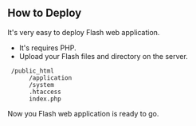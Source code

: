 ## How to Deploy

  It's very easy to deploy Flash web application.

  - It's requires PHP.
  - Upload your Flash files and directory on the server.

```
 /public_html
      /application
      /system
      .htaccess
      index.php
```

  Now you Flash web application is ready to go.
